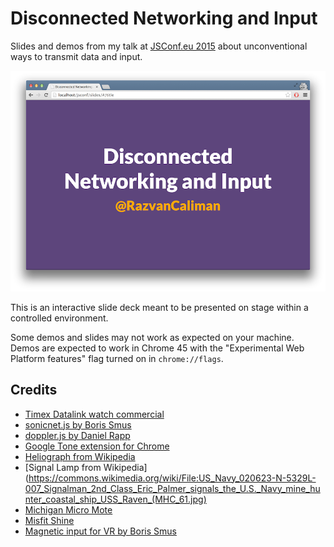 # Disconnected Networking and Input

Slides and demos from my talk at [JSConf.eu 2015](http://2015.jsconf.eu) about unconventional ways to transmit data and input.

![screenshot](screenshot.png)

This is an interactive slide deck meant to be presented on stage within a controlled environment.

Some demos and slides may not work as expected on your machine. Demos are expected to work in Chrome 45 with the "Experimental Web Platform features" flag turned on in `chrome://flags`.

## Credits

*   [Timex Datalink watch commercial](https://www.youtube.com/watch?v=p3Pzxmq-JLM)
*   [sonicnet.js by Boris Smus](https://github.com/borismus/sonicnet.js)
*   [doppler.js by Daniel Rapp](https://github.com/DanielRapp/doppler)
*   [Google Tone extension for Chrome](https://chrome.google.com/webstore/detail/google-tone/nnckehldicaciogcbchegobnafnjkcne?hl=en)
*   [Heliograph from Wikipedia](https://commons.wikimedia.org/wiki/File:Heliograph.jpg)
*   [Signal Lamp from Wikipedia](https://commons.wikimedia.org/wiki/File:US_Navy_020623-N-5329L-007_Signalman_2nd_Class_Eric_Palmer_signals_the_U.S._Navy_mine_hunter_coastal_ship_USS_Raven_(MHC_61.jpg)
*   [Michigan Micro Mote](http://www.eecs.umich.edu/eecs/about/articles/2015/Worlds-Smallest-Computer-Michigan-Micro-Mote.html)
*   [Misfit Shine](https://www.youtube.com/watch?v=HEeo1QVkwCo)
*   [Magnetic input for VR by Boris Smus](http://smus.com/magnetic-input-mobile-vr/)
